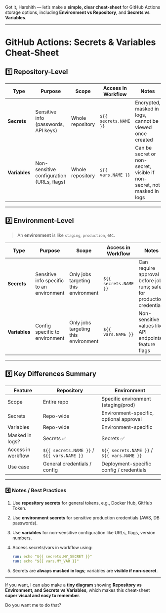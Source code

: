 Got it, Harshith — let’s make a **simple, clear cheat-sheet** for GitHub Actions storage options, including **Environment vs Repository**, and **Secrets vs Variables**.

---

# GitHub Actions: Secrets & Variables Cheat-Sheet

## 1️⃣ Repository-Level

| Type          | Purpose                                   | Scope            | Access in Workflow    | Notes                                                                  |
| ------------- | ----------------------------------------- | ---------------- | --------------------- | ---------------------------------------------------------------------- |
| **Secrets**   | Sensitive info (passwords, API keys)      | Whole repository | `${{ secrets.NAME }}` | Encrypted, masked in logs, cannot be viewed once created               |
| **Variables** | Non-sensitive configuration (URLs, flags) | Whole repository | `${{ vars.NAME }}`    | Can be secret or non-secret, visible if non-secret, not masked in logs |

---

## 2️⃣ Environment-Level

> An **environment** is like `staging`, `production`, etc.

| Type          | Purpose                                   | Scope                                | Access in Workflow    | Notes                                                                  |
| ------------- | ----------------------------------------- | ------------------------------------ | --------------------- | ---------------------------------------------------------------------- |
| **Secrets**   | Sensitive info specific to an environment | Only jobs targeting this environment | `${{ secrets.NAME }}` | Can require approval before job runs; safer for production credentials |
| **Variables** | Config specific to environment            | Only jobs targeting this environment | `${{ vars.NAME }}`    | Non-sensitive values like API endpoints, feature flags                 |

---

## 3️⃣ Key Differences Summary

| Feature            | Repository                                 | Environment                                |
| ------------------ | ------------------------------------------ | ------------------------------------------ |
| Scope              | Entire repo                                | Specific environment (staging/prod)        |
| Secrets            | Repo-wide                                  | Environment-specific, optional approval    |
| Variables          | Repo-wide                                  | Environment-specific                       |
| Masked in logs?    | Secrets ✅                                  | Secrets ✅                                  |
| Access in workflow | `${{ secrets.NAME }}` / `${{ vars.NAME }}` | `${{ secrets.NAME }}` / `${{ vars.NAME }}` |
| Use case           | General credentials / config               | Deployment-specific config / credentials   |

---

### 4️⃣ Notes / Best Practices

1. Use **repository secrets** for general tokens, e.g., Docker Hub, GitHub Token.
2. Use **environment secrets** for sensitive production credentials (AWS, DB passwords).
3. Use **variables** for non-sensitive configuration like URLs, flags, version numbers.
4. Access secrets/vars in workflow using:

   ```yaml
   run: echo "${{ secrets.MY_SECRET }}"
   run: echo "${{ vars.MY_VAR }}"
   ```
5. Secrets are **always masked in logs**; variables are **visible if non-secret**.

---

If you want, I can also make a **tiny diagram** showing **Repository vs Environment, and Secrets vs Variables**, which makes this cheat-sheet **super visual and easy to remember**.

Do you want me to do that?
